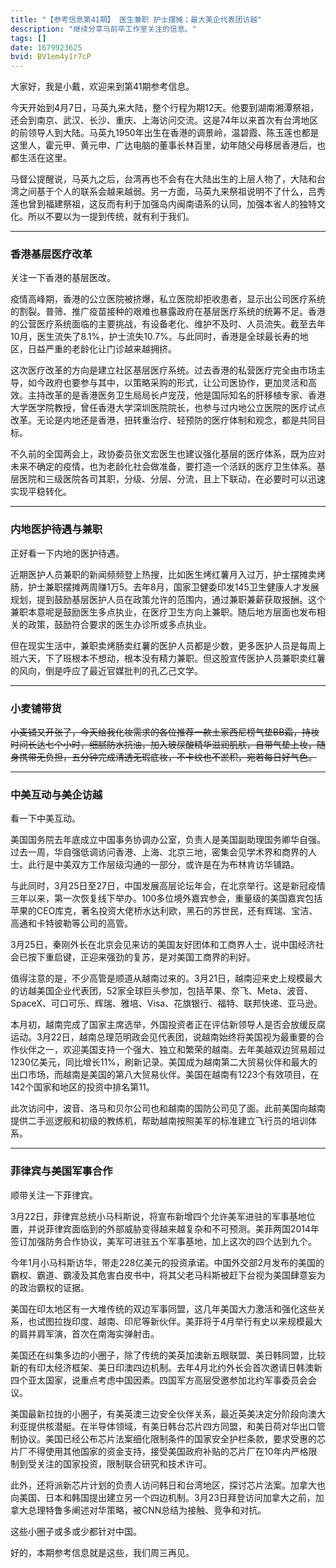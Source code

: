 ```yaml
---
title: "【参考信息第41期】 医生兼职 护士摆摊；最大美企代表团访越"
description: "继续分享马前卒工作室关注的信息。"
tags: []
date: 1679923625
bvid: BV1em4y1r7cP
---
```

大家好，我是小戴，欢迎来到第41期参考信息。

今天开始到4月7日，马英九来大陆，整个行程为期12天。他要到湖南湘潭祭祖，还会到南京、武汉、长沙、重庆、上海访问交流。这是74年以来首次有台湾地区的前领导人到大陆。马英九1950年出生在香港的调景岭，温碧霞、陈玉莲也都是这里人，霍元甲、黄元申、广达电脑的董事长林百里，幼年随父母移居香港后，也都生活在这里。

马督公提醒说，马英九之后，台湾再也不会有在大陆出生的上层人物了，大陆和台湾之间基于个人的联系会越来越弱。另一方面，马英九来祭祖说明不了什么，吕秀莲也曾到福建祭祖，这反而有利于加强岛内闽南语系的认同，加强本省人的独特文化。所以不要以为一提到传统，就有利于我们。

---

### 香港基层医疗改革

关注一下香港的基层医改。

疫情高峰期，香港的公立医院被挤爆，私立医院却拒收患者，显示出公司医疗系统的割裂。普筛、推广疫苗接种的艰难也暴露政府在基层医疗系统的统筹不足。香港的公营医疗系统面临的主要挑战，有设备老化、维护不及时、人员流失。截至去年10月，医生流失了8.1%，护士流失10.7%。与此同时，香港是全球最长寿的地区，日益严重的老龄化让门诊越来越拥挤。

这次医疗改革的方向是建立社区基层医疗系统。过去香港的私营医疗完全由市场主导，如今政府也要参与其中，以策略采购的形式，让公司医协作，更加灵活和高效。主持改革的是香港医务卫生局局长卢宠茂，他是国际知名的肝移植专家、香港大学医学院教授，曾任香港大学深圳医院院长，也参与过内地公立医院的医疗试点改革。无论是内地还是香港，扭转重治疗、轻预防的医疗体制和观念，都是共同目标。

不久前的全国两会上，政协委员张文宏医生也建议强化基层的医疗体系，既为应对未来不确定的疫情，也为老龄化社会做准备，要打造一个活跃的医疗卫生体系。基层医院和三级医院各司其职，分级、分层、分流，且上下联动，在必要时可以迅速实现平稳转化。

---

### 内地医护待遇与兼职

正好看一下内地的医护待遇。

近期医护人员兼职的新闻频频登上热搜，比如医生烤红薯月入过万，护士摆摊卖烤肠，护士兼职摆摊两周赚1万5。去年8月，国家卫健委印发145卫生健康人才发展规划，提到鼓励基层医护人员在政策允许的范围内，通过兼职兼薪获取报酬。这个兼职本意呢是鼓励医生多点执业，在医疗卫生方向上兼职。随后地方层面也发布相关的政策，鼓励符合要求的医生办诊所或多点执业。

但在现实生活中，兼职卖烤肠卖红薯的医护人员都是少数，更多医护人员是每周上班六天，下了班根本不想动，根本没有精力兼职。但这股宣传医护人员兼职卖红薯的风向，倒是呼应了最近官媒批判的孔乙己文学。

---

### 小麦铺带货

~~小麦铺又开张了，今天给我化妆需求的各位推荐一款土家西尼榜气垫BB霜，持妆时间长达七个小时，细腻防水抗油，加入玻尿酸精华滋润肌肤，自带气垫上妆，随身携带无负担，五分钟完成清透无瑕底妆，不卡纹也不淤积，宛若每日好气色。~~

---

### 中美互动与美企访越

看一下中美互动。

美国国务院去年底成立中国事务协调办公室，负责人是美国副助理国务卿华自强。过去一周，华自强低调访问香港、上海、北京三地，密集会见学术界和商界的人士。此行是中美双方工作层级沟通的一部分，或许是在为布林肯访华铺路。

与此同时，3月25日至27日，中国发展高层论坛年会，在北京举行。这是新冠疫情三年以来，第一次恢复线下举办。100多位境外嘉宾参会，重量级的美国嘉宾包括苹果的CEO库克，著名投资大佬桥水达利欧，黑石的苏世民，还有辉瑞、宝洁、高通和卡特彼勒等公司的高管。

3月25日，秦刚外长在北京会见来访的美国友好团体和工商界人士，说中国经济社会已按下重启键，正迎来强劲的复苏，是对美国工商界的利好。

值得注意的是，不少高管是顺道从越南过来的。3月21日，越南迎来史上规模最大的访越美国企业代表团，52家全球巨头参加，包括苹果、奈飞、Meta、波音、SpaceX、可口可乐、辉瑞、雅培、Visa、花旗银行、福特、联邦快递、亚马逊。

本月初，越南完成了国家主席选举，外国投资者正在评估新领导人是否会放缓反腐运动。3月22日，越南总理范明政会见代表团，说越南始终将美国视为最重要的合作伙伴之一，欢迎美国支持一个强大、独立和繁荣的越南。去年美越双边贸易超过1230亿美元，同比增长11%，刷新记录。美国成为越南第二大贸易伙伴和最大的出口市场，而越南是美国的第八大贸易伙伴。美国在越南有1223个有效项目，在142个国家和地区的投资中排名第11。

此次访问中，波音、洛马和贝尔公司也和越南的国防公司见了面。此前美国向越南提供二手巡逻舰和初级的教练机，帮助越南按照美军的标准建立飞行员的培训体系。

---

### 菲律宾与美国军事合作

顺带关注一下菲律宾。

3月22日，菲律宾总统小马科斯说，将宣布新增四个允许美军进驻的军事基地位置，并说菲律宾面临到的外部威胁变得越来越复杂和不可预测。美菲两国2014年签订加强防务合作协议，美军可进驻五个军事基地，加上这次的四个达到九个。

今年1月小马科斯访华，带走228亿美元的投资承诺。中国外交部2月发布的美国的霸权、霸道、霸凌及其危害白皮书中，将其父老马科斯被赶下台视为美国肆意妄为的政治霸权的证据。

美国在印太地区有一大堆传统的双边军事同盟，这几年美国大力激活和强化这些关系，也试图拉拢印度、越南、印尼等新伙伴。美菲将于4月举行有史以来规模最大的肩并肩军演，首次在南海实弹射击。

美国还在纠集多边的小圈子，除了传统的美英加澳新五眼联盟、美日韩同盟，比较新的有印太经济框架、美日印澳四边机制。去年4月北约外长会首次邀请日韩澳新四个亚太国家，说重点考虑中国因素。四国军方高层受邀参加北约军事委员会会议。

美国最新拉拢的小圈子，有美英澳三边安全伙伴关系，最近英美决定分阶段向澳大利亚提供核潜艇。在半导体领域，有美日韩台芯片四方同盟，和美日荷对华出口管制协议。美国已经公布芯片法案细化限制条件的国家安全护栏条款，要求受惠的芯片厂不得使用其他国家的资金支持，接受美国政府补贴的芯片厂在10年内严格限制到受关注的国家投资，限制联合研究和技术许可。

此外，还将派新芯片计划的负责人访问韩日和台湾地区，探讨芯片法案。加拿大也向美国、日本和韩国提出建立另一个四边机制。3月23日拜登访问加拿大之前，加拿大总理特鲁多阐述对华策略，被CNN总结为接触、竞争和对抗。

这些小圈子或多或少都针对中国。

好的，本期参考信息就是这些，我们周三再见。


